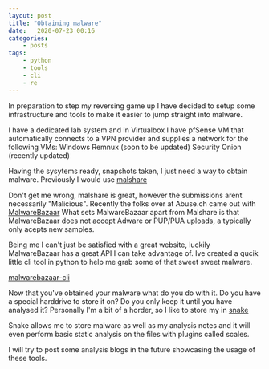 ```yaml
---
layout: post
title: "Obtaining malware"
date:	2020-07-23 00:16
categories:
    - posts
tags:
    - python
    - tools
    - cli
    - re
---
```


In preparation to step my reversing game up I have decided to setup some infrastructure and tools to make it easier to jump straight into malware.

I have a dedicated lab system and in Virtualbox I have pfSense VM that automatically connects to a VPN provider and supplies a network for the following VMs:
Windows
Remnux (soon to be updated)
Security Onion (recently updated)

Having the sysytems ready, snapshots taken, I just need a way to obtain malware.
Previously I would use [malshare](https://malshare.com/)

Don't get me wrong, malshare is great, however the submissions arent necessarily "Malicious".
Recently the folks over at Abuse.ch came out with [MalwareBazaar](https://bazaar.abuse.ch/)
What sets MalwareBazaar apart from Malshare is that MalwareBazaar does not accept Adware or PUP/PUA uploads, a typically only acepts new samples.

Being me I can't just be satisfied with a great website, luckily MalwareBazaar has a great API I can take advantage of.
Ive created a qucik little cli tool in python to help me grab some of that sweet sweet malware.

[malwarebazaar-cli](https://github.com/bizarrechaos/malwarebazaar-cli)

<script id="asciicast-wX83L7p1l75TkZcYxqvtcBSc6" src="https://asciinema.org/a/wX83L7p1l75TkZcYxqvtcBSc6.js" async></script>

Now that you've obtained your malware what do you do with it. Do you have a special harddrive to store it on? Do you only keep it until you have analysed it?
Personally I'm a bit of a horder, so I like to store my in [snake](https://github.com/countercept/snake)

Snake allows me to store malware as well as my analysis notes and it will even perform basic static analysis on the files with plugins called scales.

I will try to post some analysis blogs in the future showcasing the usage of these tools.